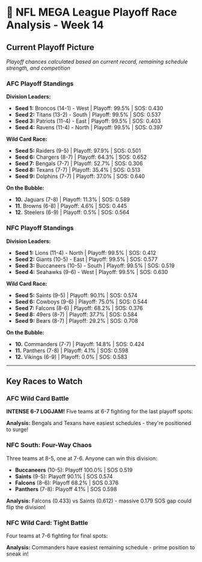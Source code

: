 # 🏈 NFL MEGA League Playoff Race Analysis - Week 14

## Current Playoff Picture

*Playoff chances calculated based on current record, remaining schedule strength, and competition*

### AFC Playoff Standings

**Division Leaders:**
- **Seed 1:** Broncos (14-1) - West | Playoff: 99.5% | SOS: 0.430
- **Seed 2:** Titans (13-2) - South | Playoff: 99.5% | SOS: 0.537
- **Seed 3:** Patriots (11-4) - East | Playoff: 99.5% | SOS: 0.403
- **Seed 4:** Ravens (11-4) - North | Playoff: 99.5% | SOS: 0.397

**Wild Card Race:**
- **Seed 5:** Raiders (9-5) | Playoff: 97.9% | SOS: 0.501
- **Seed 6:** Chargers (8-7) | Playoff: 64.3% | SOS: 0.652
- **Seed 7:** Bengals (7-7) | Playoff: 52.7% | SOS: 0.306
- **Seed 8:** Texans (7-7) | Playoff: 35.4% | SOS: 0.513
- **Seed 9:** Dolphins (7-7) | Playoff: 37.0% | SOS: 0.640

**On the Bubble:**
- **10.** Jaguars (7-8) | Playoff: 11.3% | SOS: 0.589
- **11.** Browns (6-8) | Playoff: 4.6% | SOS: 0.445
- **12.** Steelers (6-9) | Playoff: 0.5% | SOS: 0.564

### NFC Playoff Standings

**Division Leaders:**
- **Seed 1:** Lions (11-4) - North | Playoff: 99.5% | SOS: 0.412
- **Seed 2:** Giants (10-5) - East | Playoff: 99.5% | SOS: 0.577
- **Seed 3:** Buccaneers (10-5) - South | Playoff: 99.5% | SOS: 0.519
- **Seed 4:** Seahawks (9-6) - West | Playoff: 99.5% | SOS: 0.630

**Wild Card Race:**
- **Seed 5:** Saints (9-5) | Playoff: 90.1% | SOS: 0.574
- **Seed 6:** Cowboys (9-6) | Playoff: 75.0% | SOS: 0.544
- **Seed 7:** Falcons (8-6) | Playoff: 68.2% | SOS: 0.376
- **Seed 8:** 49ers (8-7) | Playoff: 37.7% | SOS: 0.584
- **Seed 9:** Bears (8-7) | Playoff: 29.2% | SOS: 0.708

**On the Bubble:**
- **10.** Commanders (7-7) | Playoff: 14.8% | SOS: 0.424
- **11.** Panthers (7-8) | Playoff: 4.1% | SOS: 0.598
- **12.** Vikings (6-9) | Playoff: 0.0% | SOS: 0.583

---

## Key Races to Watch

### AFC Wild Card Battle

**INTENSE 6-7 LOGJAM!** Five teams at 6-7 fighting for the last playoff spots:


**Analysis:** Bengals and Texans have easiest schedules - they're positioned to surge!

### NFC South: Four-Way Chaos

Three teams at 8-5, one at 7-6. Anyone can win this division:

- **Buccaneers** (10-5): Playoff 100.0% | SOS 0.519
- **Saints** (9-5): Playoff 90.1% | SOS 0.574
- **Falcons** (8-6): Playoff 68.2% | SOS 0.376
- **Panthers** (7-8): Playoff 4.1% | SOS 0.598

**Analysis:** Falcons (0.433) vs Saints (0.612) - massive 0.179 SOS gap could flip the division!

### NFC Wild Card: Tight Battle

Four teams at 7-6 fighting for final spots:


**Analysis:** Commanders have easiest remaining schedule - prime position to sneak in!
